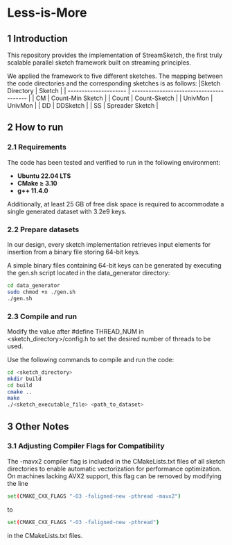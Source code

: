 # Less-is-More
## 1 Introduction
This repository provides the implementation of StreamSketch, the first truly scalable parallel sketch framework built on streaming principles.

We applied the framework to five different sketches. The mapping between the code directories and the corresponding sketches is as follows:
|Sketch Directory              | Sketch                                         |
| --------------------- | ---------------------------------------- |
| CM  | Count-Min Sketch                              |
| Count  | Count-Sketch                              |
| UnivMon | UnivMon                  |
| DD          | DDSketch |
| SS  | Spreader Sketch                       |
## 2 How to run 
### 2.1 Requirements
The code has been tested and verified to run in the following environment:
- **Ubuntu 22.04 LTS**
- **CMake ≥ 3.10**
- **g++ 11.4.0**

Additionally, at least 25 GB of free disk space is required to accommodate a single generated dataset with 3.2e9 keys.
### 2.2 Prepare datasets
In our design, every sketch implementation retrieves input elements for insertion from a binary file storing 64-bit keys.

A simple binary files containing 64-bit keys can be generated by executing the gen.sh script located in the data_generator directory:
```bash
cd data_generator
sudo chmod +x ./gen.sh
./gen.sh
```
### 2.3 Compile and run  
Modify the value after #define THREAD_NUM in \<sketch_directory\>/config.h to set the desired number of threads to be used.

Use the following commands to compile and run the code:
```bash
cd <sketch_directory>
mkdir build
cd build
cmake ..
make
./<sketch_executable_file> <path_to_dataset>
```

## 3 Other Notes

### 3.1  Adjusting Compiler Flags for Compatibility
The -mavx2 compiler flag is included in the CMakeLists.txt files of all sketch directories to enable automatic vectorization for performance optimization.
On machines lacking AVX2 support, this flag can be removed by modifying the line
```bash
set(CMAKE_CXX_FLAGS "-O3 -faligned-new -pthread -mavx2")
```
to
```bash
set(CMAKE_CXX_FLAGS "-O3 -faligned-new -pthread")
```
in the CMakeLists.txt files. 
